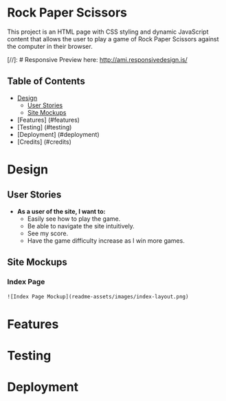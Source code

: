 # Rock Paper Scissors

This project is an HTML page with CSS styling and dynamic JavaScript content that allows the user to play a game of Rock Paper Scissors against the computer in their browser.

[//]: # Responsive Preview here: http://ami.responsivedesign.is/

## Table of Contents
* [Design](#design)
    * [User Stories](#user-stories)
    * [Site Mockups](#site-mockups)
* [Features] (#features)
* [Testing] (#testing)
* [Deployment] (#deployment)
* [Credits] (#credits)

# Design
## User Stories
- __As a user of the site, I want to:__
    - Easily see how to play the game.
    - Be able to navigate the site intuitively.
    - See my score.
    - Have the game difficulty increase as I win more games.

## Site Mockups
### Index Page
    ![Index Page Mockup](readme-assets/images/index-layout.png)


# Features

# Testing

# Deployment

